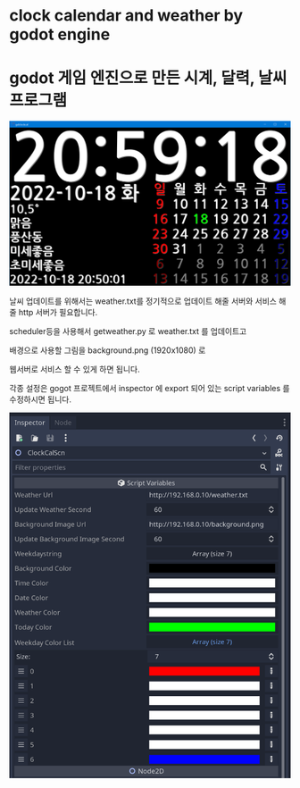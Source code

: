 # clock calendar and weather by godot engine

# godot 게임 엔진으로 만든 시계, 달력, 날씨 프로그램 

![screenshot](screenshot.png)

날씨 업데이트를 위해서는 weather.txt를 정기적으로 업데이트 해줄 서버와 서비스 해줄 http 서버가 필요합니다. 

scheduler등을 사용해서  getweather.py 로 weather.txt 를 업데이트고 

배경으로 사용할 그림을 background.png (1920x1080) 로 

웹서버로 서비스 할 수 있게 하면 됩니다.

각종 설정은 gogot 프로젝트에서 inspector 에 export 되어 있는 script variables 를 수정하시면 됩니다. 

![screenshot](exportvars.png)
